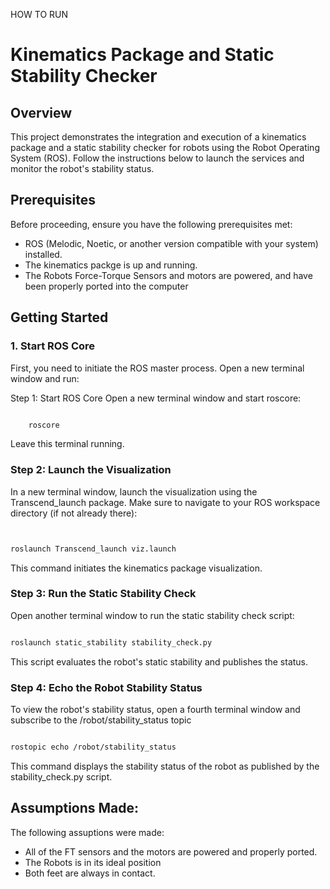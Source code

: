 


HOW TO RUN

# Kinematics Package and Static Stability Checker

## Overview

This project demonstrates the integration and execution of a kinematics package and a static stability checker for robots using the Robot Operating System (ROS). Follow the instructions below to launch the services and monitor the robot's stability status.

## Prerequisites

Before proceeding, ensure you have the following prerequisites met:
- ROS (Melodic, Noetic, or another version compatible with your system) installed.
- The kinematics packge is up and running.
- The Robots Force-Torque Sensors and motors are powered, and have been properly ported into the computer

## Getting Started

### 1. Start ROS Core

First, you need to initiate the ROS master process. Open a new terminal window and run:


Step 1: Start ROS Core
Open a new terminal window and start roscore:
```bash

    roscore

```

Leave this terminal running.

### Step 2: Launch the Visualization
In a new terminal window, launch the visualization using the Transcend_launch package. Make sure to navigate to your ROS workspace directory (if not already there):


```bash


roslaunch Transcend_launch viz.launch

```
This command initiates the kinematics package visualization.


### Step 3: Run the Static Stability Check
Open another terminal window to run the static stability check script:

```bash

roslaunch static_stability stability_check.py

```

This script evaluates the robot's static stability and publishes the status.


### Step 4: Echo the Robot Stability Status
To view the robot's stability status, open a fourth terminal window and subscribe to the /robot/stability_status topic

```bash

rostopic echo /robot/stability_status

```
This command displays the stability status of the robot as published by the stability_check.py script.

## Assumptions Made:

The following assuptions were made:
-   All of the FT sensors and the motors are powered and properly ported.
-   The Robots is in its ideal position
-   Both feet are always in contact.